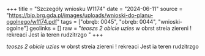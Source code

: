 +++
title = "Szczegóły wniosku W1174"
date = "2024-06-11"
source = "https://bip.brg.gda.pl/images/uploads/wnioski-do-planu-ogolnego/w1174.pdf"
tags = ["obręb: 0045", "obręb: 0044", "wnioski-ogolne"]
geolinks = []
raw = "*teoszs 2 obicie uzies* w obrst streia ziereni ! rekreaci Jest ia teren rudzitrzgo "
+++

*teoszs 2 obicie uzies* w obrst streia ziereni ! rekreaci Jest ia teren rudzitrzgo



